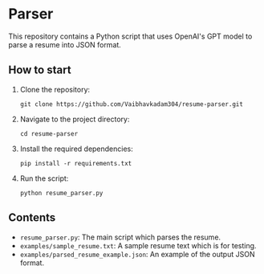 # Parser

This repository contains a Python script that uses OpenAI's GPT model to parse a resume into JSON format.

## How to start 

1. Clone the repository:
   ```
   git clone https://github.com/Vaibhavkadam304/resume-parser.git
   ```

2. Navigate to the project directory:
   ```
   cd resume-parser
   ```

3. Install the required dependencies:
   ```
   pip install -r requirements.txt
   ```

4. Run the script:
   ```
   python resume_parser.py
   ```

## Contents

- `resume_parser.py`: The main script which parses the resume.
- `examples/sample_resume.txt`: A sample resume text which is for testing.
- `examples/parsed_resume_example.json`: An example of the output JSON format.
